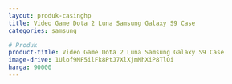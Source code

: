 ```yaml
---
layout: produk-casinghp
title: Video Game Dota 2 Luna Samsung Galaxy S9 Case
categories: samsung

# Produk
product-title: Video Game Dota 2 Luna Samsung Galaxy S9 Case
image-drive: 1Ulof9MF5ilFk8PtJ7XlXjmMhXiP8TlOi
harga: 90000
---
```

